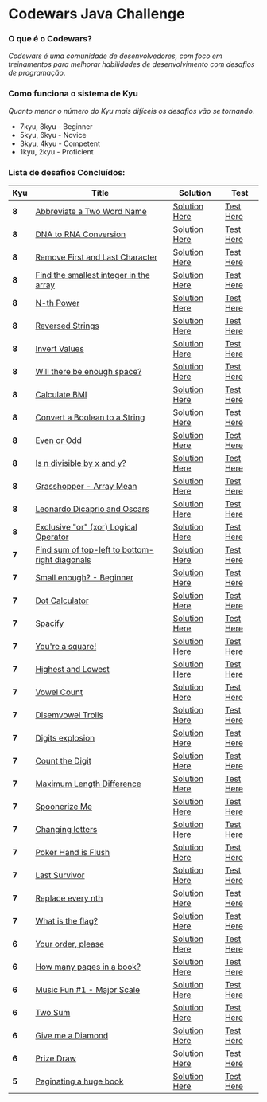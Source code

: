 #  Codewars Java Challenge

### O que é o Codewars?
_Codewars é uma comunidade de desenvolvedores, com foco em treinamentos para melhorar habilidades de desenvolvimento com
desafios de programação_.

### Como funciona o sistema de Kyu
_Quanto menor o número do Kyu mais difíceis os desafios vão se tornando._

- 7kyu, 8kyu - Beginner
- 5kyu, 6kyu - Novice
- 3kyu, 4kyu - Competent
- 1kyu, 2kyu - Proficient


### Lista de desafios Concluídos: 

| Kyu   | Title                                                                                                    | Solution                                                                                                                              | Test                                                                                                                                  |
|-------|----------------------------------------------------------------------------------------------------------|---------------------------------------------------------------------------------------------------------------------------------------|---------------------------------------------------------------------------------------------------------------------------------------|
| **8** | [Abbreviate a Two Word Name](https://www.codewars.com/kata/57eadb7ecd143f4c9c0000a3)                     | [Solution Here](https://github.com/CleuJunior/Codewars-Java/blob/main/src/main/java/com/br/javawars/kyu_8/AbbreviateTwoWords.java)    | [Test Here](https://github.com/CleuJunior/Codewars-Java/blob/main/src/test/java/com/br/javawars/kyu_8/AbbreviateTwoWordsTest.java)    |
| **8** | [DNA to RNA Conversion](https://www.codewars.com/kata/5556282156230d0e5e000089)                          | [Solution Here](https://github.com/CleuJunior/Codewars-Java/blob/main/src/main/java/com/br/javawars/kyu_8/BioDNA.java)                | [Test Here](https://github.com/CleuJunior/Codewars-Java/blob/main/src/test/java/com/br/javawars/kyu_8/BioDNATest.java)                |
| **8** | [Remove First and Last Character](https://www.codewars.com/kata/56bc28ad5bdaeb48760009b0)                | [Solution Here](https://github.com/CleuJunior/Codewars-Java/blob/main/src/main/java/com/br/javawars/kyu_8/RemoveChars.java)           | [Test Here](https://github.com/CleuJunior/Codewars-Java/blob/main/src/test/java/com/br/javawars/kyu_8/RemoveCharsTest.java)           |
| **8** | [Find the smallest integer in the array](https://www.codewars.com/kata/55a2d7ebe362935a210000b2)         | [Solution Here](https://github.com/CleuJunior/Codewars-Java/blob/main/src/main/java/com/br/javawars/kyu_8/SmallestIntegerFinder.java) | [Test Here](https://github.com/CleuJunior/Codewars-Java/blob/main/src/test/java/com/br/javawars/kyu_8/SmallestIntegerFinderTest.java) |
| **8** | [N-th Power](https://www.codewars.com/kata/57d814e4950d8489720008db)                                     | [Solution Here](https://github.com/CleuJunior/Codewars-Java/blob/main/src/main/java/com/br/javawars/kyu_8/NthPower.java)              | [Test Here](https://github.com/CleuJunior/Codewars-Java/blob/main/src/test/java/com/br/javawars/kyu_8/NthPowerTest.java)              |
| **8** | [Reversed Strings](https://www.codewars.com/kata/5168bb5dfe9a00b126000018)                               | [Solution Here](https://github.com/CleuJunior/Codewars-Java/blob/main/src/main/java/com/br/javawars/kyu_8/ReversedString.java)        | [Test Here](https://github.com/CleuJunior/Codewars-Java/tree/main/src/test/java/com/br/javawars/kyu_8)                                |
| **8** | [Invert Values](https://www.codewars.com/kata/5899dc03bc95b1bf1b0000ad)                                  | [Solution Here](https://github.com/CleuJunior/Codewars-Java/blob/main/src/main/java/com/br/javawars/kyu_8/InvertValues.java)          | [Test Here](https://github.com/CleuJunior/Codewars-Java/blob/main/src/test/java/com/br/javawars/kyu_8/InvertValuesTest.java)          |
| **8** | [Will there be enough space?](https://www.codewars.com/kata/5875b200d520904a04000003)                    | [Solution Here](https://github.com/CleuJunior/Codewars-Java/blob/main/src/main/java/com/br/javawars/kyu_8/Bob.java)                   | [Test Here](https://github.com/CleuJunior/Codewars-Java/blob/main/src/test/java/com/br/javawars/kyu_8/BobTest.java)                   |
| **8** | [Calculate BMI](https://www.codewars.com/kata/57a429e253ba3381850000fb)                                  | [Solution Here](https://github.com/CleuJunior/Codewars-Java/blob/main/src/main/java/com/br/javawars/kyu_8/Calculate.java)             | [Test Here](https://github.com/CleuJunior/Codewars-Java/blob/main/src/test/java/com/br/javawars/kyu_8/CalculateTest.java)             |
| **8** | [Convert a Boolean to a String](https://www.codewars.com/kata/551b4501ac0447318f0009cd)                  | [Solution Here](https://github.com/CleuJunior/Codewars-Java/blob/main/src/main/java/com/br/javawars/kyu_8/BooleanToString.java)       | [Test Here](https://github.com/CleuJunior/Codewars-Java/blob/main/src/test/java/com/br/javawars/kyu_8/BooleanToStringTest.java)       |
| **8** | [Even or Odd](https://www.codewars.com/kata/53da3dbb4a5168369a0000fe)                                    | [Solution Here](https://github.com/CleuJunior/Codewars-Java/blob/main/src/main/java/com/br/javawars/kyu_8/EvenOrOdd.java)             | [Test Here](https://github.com/CleuJunior/Codewars-Java/blob/main/src/test/java/com/br/javawars/kyu_8/EvenOrOddTest.java)             |
| **8** | [Is n divisible by x and y?](https://www.codewars.com/kata/5545f109004975ea66000086)                     | [Solution Here](https://github.com/CleuJunior/Codewars-Java/blob/main/src/main/java/com/br/javawars/kyu_8/DivisibleNb.java)           | [Test Here](https://github.com/CleuJunior/Codewars-Java/blob/main/src/test/java/com/br/javawars/kyu_8/DivisibleNbTest.java)           |
| **8** | [Grasshopper - Array Mean](https://www.codewars.com/kata/55d277882e139d0b6000005d)                       | [Solution Here](https://github.com/CleuJunior/Codewars-Java/blob/main/src/main/java/com/br/javawars/kyu_8/GrassHopper.java)           | [Test Here](https://github.com/CleuJunior/Codewars-Java/blob/main/src/test/java/com/br/javawars/kyu_8/GrassHopperTest.java)           |
| **8** | [Leonardo Dicaprio and Oscars](https://www.codewars.com/kata/56d49587df52101de70011e4)                   | [Solution Here](https://github.com/CleuJunior/Codewars-Java/blob/main/src/main/java/com/br/javawars/kyu_8/LeonardoOscar.java)         | [Test Here](https://github.com/CleuJunior/Codewars-Java/blob/main/src/test/java/com/br/javawars/kyu_8/LeonardoOscarTest.java)         |
| **8** | [Exclusive "or" (xor) Logical Operator](https://www.codewars.com/kata/56fa3c5ce4d45d2a52001b3c)          | [Solution Here](https://github.com/CleuJunior/Codewars-Java/blob/main/src/main/java/com/br/javawars/kyu_8/XOR.java)                   | [Test Here](https://github.com/CleuJunior/Codewars-Java/blob/main/src/test/java/com/br/javawars/kyu_8/XORTest.java)                   |
| **7** | [Find sum of top-left to bottom-right diagonals](https://www.codewars.com/kata/5545f109004975ea66000086) | [Solution Here](https://github.com/CleuJunior/Codewars-Java/blob/main/src/main/java/com/br/javawars/kyu_7/Diagonal.java)              | [Test Here](https://github.com/CleuJunior/Codewars-Java/blob/main/src/test/java/com/br/javawars/kyu_7/DiagonalTest.java)              |
| **7** | [Small enough? - Beginner](https://www.codewars.com/kata/57cc981a58da9e302a000214)                       | [Solution Here](https://github.com/CleuJunior/Codewars-Java/blob/main/src/main/java/com/br/javawars/kyu_7/SmallEnough.java)           | [Test Here](https://github.com/CleuJunior/Codewars-Java/blob/main/src/test/java/com/br/javawars/kyu_7/SmallEnoughTest.java)           |
| **7** | [Dot Calculator](https://www.codewars.com/kata/6071ef9cbe6ec400228d9531)                                 | [Solution Here](https://github.com/CleuJunior/Codewars-Java/blob/main/src/main/java/com/br/javawars/kyu_7/DotCalculator.java)         | [Test Here](https://github.com/CleuJunior/Codewars-Java/blob/main/src/test/java/com/br/javawars/kyu_7/DotCalculatorTest.java)         |
| **7** | [Spacify](https://www.codewars.com/kata/57f8ee485cae443c4d000127)                                        | [Solution Here](https://github.com/CleuJunior/Codewars-Java/blob/main/src/main/java/com/br/javawars/kyu_7/Spacify.java)               | [Test Here](https://github.com/CleuJunior/Codewars-Java/blob/main/src/test/java/com/br/javawars/kyu_7/SpacifyTest.java)               |
| **7** | [You're a square!](https://www.codewars.com/kata/54c27a33fb7da0db0100040e)                               | [Solution Here](https://github.com/CleuJunior/Codewars-Java/blob/main/src/main/java/com/br/javawars/kyu_7/Square.java)                | [Test Here](https://github.com/CleuJunior/Codewars-Java/blob/main/src/test/java/com/br/javawars/kyu_7/SquareTest.java)                |
| **7** | [Highest and Lowest](https://www.codewars.com/kata/554b4ac871d6813a03000035)                             | [Solution Here](https://github.com/CleuJunior/Codewars-Java/blob/main/src/main/java/com/br/javawars/kyu_7/HighestLowest.java)         | [Test Here](https://github.com/CleuJunior/Codewars-Java/blob/main/src/test/java/com/br/javawars/kyu_7/HighestLowestTest.java)         |
| **7** | [Vowel Count](https://www.codewars.com/kata/54ff3102c1bad923760001f3)                                    | [Solution Here](https://github.com/CleuJunior/Codewars-Java/blob/main/src/main/java/com/br/javawars/kyu_7/Vowels.java)                | [Test Here](https://github.com/CleuJunior/Codewars-Java/blob/main/src/test/java/com/br/javawars/kyu_7/VowelsTest.java)                |
| **7** | [Disemvowel Trolls](https://www.codewars.com/kata/52fba66badcd10859f00097e)                              | [Solution Here](https://github.com/CleuJunior/Codewars-Java/blob/main/src/main/java/com/br/javawars/kyu_7/Troll.java)                 | [Test Here](https://github.com/CleuJunior/Codewars-Java/blob/main/src/test/java/com/br/javawars/kyu_7/TrollTest.java)                 |
| **7** | [Digits explosion](https://www.codewars.com/kata/585b1fafe08bae9988000314)                               | [Solution Here](https://github.com/CleuJunior/Codewars-Java/blob/main/src/main/java/com/br/javawars/kyu_7/DigitsExplosion.java)       | [Test Here](https://github.com/CleuJunior/Codewars-Java/blob/main/src/test/java/com/br/javawars/kyu_7/DigitsExplosionTest.java)       |
| **7** | [Count the Digit](https://www.codewars.com/kata/566fc12495810954b1000030/)                               | [Solution Here](https://github.com/CleuJunior/Codewars-Java/blob/main/src/main/java/com/br/javawars/kyu_7/CountDig.java)              | [Test Here](https://github.com/CleuJunior/Codewars-Java/blob/main/src/test/java/com/br/javawars/kyu_7/CountDigTest.java)              |
| **7** | [Maximum Length Difference](https://www.codewars.com/kata/5663f5305102699bad000056)                      | [Solution Here](https://github.com/CleuJunior/Codewars-Java/blob/main/src/main/java/com/br/javawars/kyu_7/MaxDiffLength.java)         | [Test Here](https://github.com/CleuJunior/Codewars-Java/blob/main/src/test/java/com/br/javawars/kyu_7/MaxDiffLengthTest.java)         |
| **7** | [Spoonerize Me](https://www.codewars.com/kata/56b8903933dbe5831e000c76)                                  | [Solution Here](https://github.com/CleuJunior/Codewars-Java/blob/main/src/main/java/com/br/javawars/kyu_7/Spooner.java)               | [Test Here](https://github.com/CleuJunior/Codewars-Java/blob/main/src/test/java/com/br/javawars/kyu_7/SpoonerTest.java)               |
| **7** | [Changing letters](https://www.codewars.com/kata/5831c204a31721e2ae000294/)                              | [Solution Here](https://github.com/CleuJunior/Codewars-Java/blob/main/src/main/java/com/br/javawars/kyu_7/ChangingLetters.java)       | [Test Here](https://github.com/CleuJunior/Codewars-Java/blob/main/src/test/java/com/br/javawars/kyu_7/ChangingLettersTest.java)       |
| **7** | [Poker Hand is Flush](https://www.codewars.com/kata/5acbc3b3481ebb23a400007d)                            | [Solution Here](https://github.com/CleuJunior/Codewars-Java/blob/main/src/main/java/com/br/javawars/kyu_7/PokerHand.java)             | [Test Here](https://github.com/CleuJunior/Codewars-Java/blob/main/src/test/java/com/br/javawars/kyu_7/PokerHandTest.java)             |
| **7** | [Last Survivor](https://www.codewars.com/kata/609eee71109f860006c377d1)                                  | [Solution Here](https://github.com/CleuJunior/Codewars-Java/blob/main/src/main/java/com/br/javawars/kyu_7/LastSurvivor.java)          | [Test Here](https://github.com/CleuJunior/Codewars-Java/blob/main/src/test/java/com/br/javawars/kyu_7/LastSurvivorTest.java)          |
| **7** | [Replace every nth](https://www.codewars.com/kata/57fcaed83206fb15fd00027a)                              | [Solution Here](https://github.com/CleuJunior/Codewars-Java/blob/main/src/main/java/com/br/javawars/kyu_7/ReplaceEverynth.java)       | [Test Here](https://github.com/CleuJunior/Codewars-Java/blob/main/src/test/java/com/br/javawars/kyu_7/ReplaceEverynthTest.java)       |
| **7** | [What is the flag?](https://www.codewars.com/kata/61efc02e4fd88600343b5c58)                              | [Solution Here](https://github.com/CleuJunior/Codewars-Java/blob/main/src/main/java/com/br/javawars/kyu_7/TheFlag.java)               | [Test Here](https://github.com/CleuJunior/Codewars-Java/blob/main/src/test/java/com/br/javawars/kyu_7/TheFlagTest.java)               |
| **6** | [Your order, please](https://www.codewars.com/kata/55c45be3b2079eccff00010f)                             | [Solution Here](https://github.com/CleuJunior/Codewars-Java/blob/main/src/main/java/com/br/javawars/kyu_6/Order.java)                 | [Test Here](https://github.com/CleuJunior/Codewars-Java/blob/main/src/test/java/com/br/javawars/kyu_6/OrderTest.java)                 |
| **6** | [How many pages in a book?](https://www.codewars.com/kata/622de76d28bf330057cd6af8)                      | [Solution Here](https://github.com/CleuJunior/Codewars-Java/blob/main/src/main/java/com/br/javawars/kyu_6/HowManyPagesInABook.java)   | [Test Here](https://github.com/CleuJunior/Codewars-Java/blob/main/src/test/java/com/br/javawars/kyu_6/HowManyPagesInABookTest.java)   |
| **6** | [Music Fun #1 - Major Scale](https://www.codewars.com/kata/5c1b25bc85042749e9000043)                     | [Solution Here](https://github.com/CleuJunior/Codewars-Java/blob/main/src/main/java/com/br/javawars/kyu_6/MajorScale.java)            | [Test Here](https://github.com/CleuJunior/Codewars-Java/blob/main/src/test/java/com/br/javawars/kyu_6/MajorScaleTest.java)            |
| **6** | [Two Sum](https://www.codewars.com/kata/52c31f8e6605bcc646000082)                                        | [Solution Here](https://github.com/CleuJunior/Codewars-Java/blob/main/src/main/java/com/br/javawars/kyu_6/TwoSum.java)                | [Test Here](https://github.com/CleuJunior/Codewars-Java/blob/main/src/test/java/com/br/javawars/kyu_6/TwoSumTest.java)                |
| **6** | [Give me a Diamond](https://www.codewars.com/kata/5503013e34137eeeaa001648)                              | [Solution Here](https://github.com/CleuJunior/Codewars-Java/blob/main/src/main/java/com/br/javawars/kyu_6/Diamond.java)               | [Test Here](https://github.com/CleuJunior/Codewars-Java/blob/main/src/test/java/com/br/javawars/kyu_6/DiamondTest.java)               |
| **6** | [Prize Draw](https://www.codewars.com/kata/5616868c81a0f281e500005c)                                     | [Solution Here](https://github.com/CleuJunior/Codewars-Java/blob/main/src/main/java/com/br/javawars/kyu_6/PrizeDraw.java)             | [Test Here](https://github.com/CleuJunior/Codewars-Java/blob/main/src/test/java/com/br/javawars/kyu_6/PrizeDrawTest.java)             |
| **5** | [Paginating a huge book](https://www.codewars.com/kata/55905b7597175ffc1a00005a)                         | [Solution Here](https://github.com/CleuJunior/Codewars-Java/blob/main/src/main/java/com/br/javawars/kyu_5/BookNum.java)               | [Test Here](https://github.com/CleuJunior/Codewars-Java/blob/main/src/test/java/com/br/javawars/kyu_5/BookNumTest.java)               |
